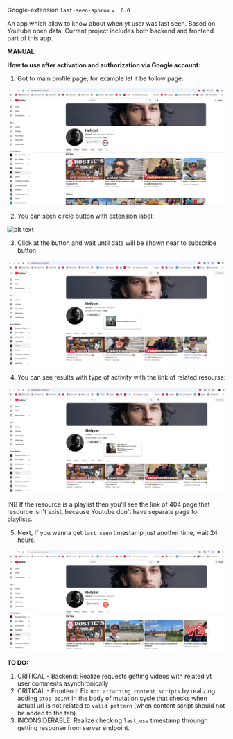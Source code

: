 Google-extension `last-seen-approx` `v. 0.0`

An app which allow to know about when yt user was last seen. Based on Youtube open data.
Current project includes both backend and frontend part of this app.



**MANUAL**

**How to use after activation and authorization via Google account:**

1. Got to main profile page, for example let it be follow page:

![alt text](https://github.com/skyshy0707/last-seen-approx/blob/master/about_app/1.JPG?raw=true)

2. You can seen circle button with extension label:

![alt text](https://github.com/skyshy0707/last-seen-approx/blob/master/frontend/assets/images/logo-round.png?raw=true)

3. Click at the button and wait until data will be shown near to subscribe button

![alt text](https://github.com/skyshy0707/last-seen-approx/blob/master/about_app/3.JPG?raw=true)

4. You can see results with type of activity with the link of related resourse:

![alt text](https://github.com/skyshy0707/last-seen-approx/blob/master/about_app/4.JPG?raw=true)

!NB If the resource is a playlist then you'll see the link of 404 page that resource isn't exist, because Youtube 
don't have separate page for playlists.

5. Next, If you wanna get `last seen` timestamp just another time, wait 24 hours.

![alt text](https://github.com/skyshy0707/last-seen-approx/blob/master/about_app/5.JPG?raw=true)



**TO DO:**

1. CRITICAL - Backend: Realize requests getting videos with related yt user comments asynchronically
2. CRITICAL - Frontend: Fix `not attaching content scripts` by realizing adding `stop point` 
in the body of mutation cycle that checks when actual url is not related to `valid pattern` (when 
content script should not be added to the tab)
3. INCONSIDERABLE: Realize checking `last_use` timestamp throungh getting response from server endpoint.